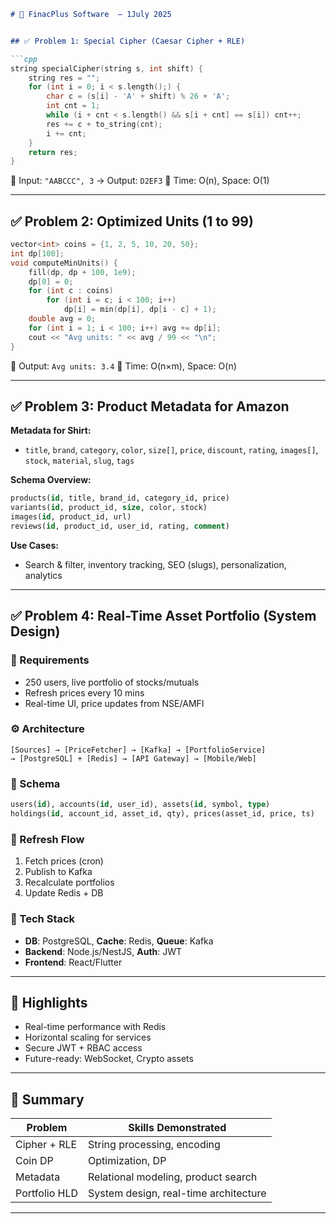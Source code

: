 

````markdown
# 💼 FinacPlus Software  – 1July 2025


## ✅ Problem 1: Special Cipher (Caesar Cipher + RLE)

```cpp
string specialCipher(string s, int shift) {
    string res = "";
    for (int i = 0; i < s.length();) {
        char c = (s[i] - 'A' + shift) % 26 + 'A';
        int cnt = 1;
        while (i + cnt < s.length() && s[i + cnt] == s[i]) cnt++;
        res += c + to_string(cnt);
        i += cnt;
    }
    return res;
}
````

🔹 Input: `"AABCCC", 3` → Output: `D2EF3`
🔹 Time: O(n), Space: O(1)

---

## ✅ Problem 2: Optimized Units (1 to 99)

```cpp
vector<int> coins = {1, 2, 5, 10, 20, 50};
int dp[100];
void computeMinUnits() {
    fill(dp, dp + 100, 1e9);
    dp[0] = 0;
    for (int c : coins)
        for (int i = c; i < 100; i++)
            dp[i] = min(dp[i], dp[i - c] + 1);
    double avg = 0;
    for (int i = 1; i < 100; i++) avg += dp[i];
    cout << "Avg units: " << avg / 99 << "\n";
}
```

🔹 Output: `Avg units: 3.4`
🔹 Time: O(n×m), Space: O(n)

---

## ✅ Problem 3: Product Metadata for Amazon

**Metadata for Shirt:**

* `title`, `brand`, `category`, `color`, `size[]`, `price`, `discount`, `rating`, `images[]`, `stock`, `material`, `slug`, `tags`

**Schema Overview:**

```sql
products(id, title, brand_id, category_id, price)
variants(id, product_id, size, color, stock)
images(id, product_id, url)
reviews(id, product_id, user_id, rating, comment)
```

**Use Cases:**

* Search & filter, inventory tracking, SEO (slugs), personalization, analytics

---

## ✅ Problem 4: Real-Time Asset Portfolio (System Design)

### 🧠 Requirements

* 250 users, live portfolio of stocks/mutuals
* Refresh prices every 10 mins
* Real-time UI, price updates from NSE/AMFI

### ⚙️ Architecture

```plaintext
[Sources] → [PriceFetcher] → [Kafka] → [PortfolioService]
→ [PostgreSQL] + [Redis] → [API Gateway] → [Mobile/Web]
```

### 🧾 Schema

```sql
users(id), accounts(id, user_id), assets(id, symbol, type)
holdings(id, account_id, asset_id, qty), prices(asset_id, price, ts)
```

### 🔄 Refresh Flow

1. Fetch prices (cron)
2. Publish to Kafka
3. Recalculate portfolios
4. Update Redis + DB

### 🚀 Tech Stack

* **DB**: PostgreSQL, **Cache**: Redis, **Queue**: Kafka
* **Backend**: Node.js/NestJS, **Auth**: JWT
* **Frontend**: React/Flutter

---

## 🔐 Highlights

* Real-time performance with Redis
* Horizontal scaling for services
* Secure JWT + RBAC access
* Future-ready: WebSocket, Crypto assets

---

## 📌 Summary

| Problem       | Skills Demonstrated                   |
| ------------- | ------------------------------------- |
| Cipher + RLE  | String processing, encoding           |
| Coin DP       | Optimization, DP                      |
| Metadata      | Relational modeling, product search   |
| Portfolio HLD | System design, real-time architecture |

---



